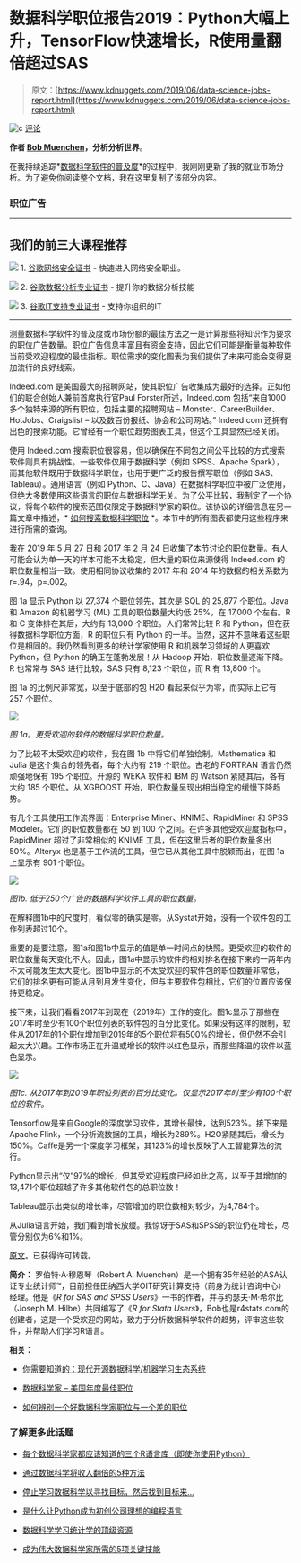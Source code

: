 # 数据科学职位报告2019：Python大幅上升，TensorFlow快速增长，R使用量翻倍超过SAS

> 原文：[https://www.kdnuggets.com/2019/06/data-science-jobs-report.html](https://www.kdnuggets.com/2019/06/data-science-jobs-report.html)

![c](../Images/3d9c022da2d331bb56691a9617b91b90.png) [评论](#comments)

**作者 [Bob Muenchen](http://r4stats.com/)，分析分析世界**。

在我持续追踪*[数据科学软件的普及度](http://r4stats.com/articles/popularity/)*的过程中，我刚刚更新了我的就业市场分析。为了避免你阅读整个文档，我在这里复制了该部分内容。

### **职位广告**

* * *

## 我们的前三大课程推荐

![](../Images/0244c01ba9267c002ef39d4907e0b8fb.png) 1\. [谷歌网络安全证书](https://www.kdnuggets.com/google-cybersecurity) - 快速进入网络安全职业。

![](../Images/e225c49c3c91745821c8c0368bf04711.png) 2\. [谷歌数据分析专业证书](https://www.kdnuggets.com/google-data-analytics) - 提升你的数据分析技能

![](../Images/0244c01ba9267c002ef39d4907e0b8fb.png) 3\. [谷歌IT支持专业证书](https://www.kdnuggets.com/google-itsupport) - 支持你组织的IT

* * *

测量数据科学软件的普及度或市场份额的最佳方法之一是计算那些将知识作为要求的职位广告数量。职位广告信息丰富且有资金支持，因此它们可能是衡量每种软件当前受欢迎程度的最佳指标。职位需求的变化图表为我们提供了未来可能会变得更加流行的良好线索。

Indeed.com 是美国最大的招聘网站，使其职位广告收集成为最好的选择。正如他们的联合创始人兼前首席执行官Paul Forster所述，Indeed.com 包括“来自1000多个独特来源的所有职位，包括主要的招聘网站 – Monster、CareerBuilder、HotJobs、Craigslist – 以及数百份报纸、协会和公司网站。” Indeed.com 还拥有出色的搜索功能。它曾经有一个职位趋势图表工具，但这个工具显然已经关闭。

使用 Indeed.com 搜索职位很容易，但以确保在不同包之间公平比较的方式搜索软件则具有挑战性。一些软件仅用于数据科学（例如 SPSS、Apache Spark），而其他软件既用于数据科学职位，也用于更广泛的报告撰写职位（例如 SAS、Tableau）。通用语言（例如 Python、C、Java）在数据科学职位中被广泛使用，但绝大多数使用这些语言的职位与数据科学无关。为了公平比较，我制定了一个协议，将每个软件的搜索范围仅限定于数据科学家的职位。该协议的详细信息在另一篇文章中描述，* [如何搜索数据科学职位](http://r4stats.com/articles/how-to-search-for-data-science-jobs/) *。本节中的所有图表都使用这些程序来进行所需的查询。

我在 2019 年 5 月 27 日和 2017 年 2 月 24 日收集了本节讨论的职位数量。有人可能会认为单一天的样本可能不太稳定，但大量的职位来源使得 Indeed.com 的职位数量相当一致。使用相同协议收集的 2017 年和 2014 年的数据的相关系数为 r=.94，p=.002。

图 1a 显示 Python 以 27,374 个职位领先，其次是 SQL 的 25,877 个职位。Java 和 Amazon 的机器学习 (ML) 工具的职位数量大约低 25%，在 17,000 个左右。R 和 C 变体排在其后，大约有 13,000 个职位。人们常常比较 R 和 Python，但在获得数据科学职位方面，R 的职位只有 Python 的一半。当然，这并不意味着这些职位是相同的。我仍然看到更多的统计学家使用 R 和机器学习领域的人更喜欢 Python，但 Python 的确正在蓬勃发展！从 Hadoop 开始，职位数量逐渐下降。R 也常常与 SAS 进行比较，SAS 只有 8,123 个职位，而 R 有 13,800 个。

图 1a 的比例尺非常宽，以至于底部的包 H20 看起来似乎为零，而实际上它有 257 个职位。

![](../Images/6ebdbc08c2b0b9a249b5e1dc93afbdae.png)

*图 1a。更受欢迎的软件的数据科学职位数量。*

为了比较不太受欢迎的软件，我在图 1b 中将它们单独绘制。Mathematica 和 Julia 是这个集合的领先者，每个大约有 219 个职位。古老的 FORTRAN 语言仍然顽强地保有 195 个职位。开源的 WEKA 软件和 IBM 的 Watson 紧随其后，各有大约 185 个职位。从 XGBOOST 开始，职位数量呈现出相当稳定的缓慢下降趋势。

有几个工具使用工作流界面：Enterprise Miner、KNIME、RapidMiner 和 SPSS Modeler。它们的职位数量都在 50 到 100 个之间。在许多其他受欢迎度指标中，RapidMiner 超过了非常相似的 KNIME 工具，但在这里后者的职位数量多出 50%。Alteryx 也是基于工作流的工具，但它已从其他工具中脱颖而出，在图 1a 上显示有 901 个职位。

![](../Images/7493328421ac7f8dbe9b87c7afbf76ff.png)

*图1b. 低于250个广告的数据科学软件工具的职位数量。*

在解释图1b中的尺度时，看似零的确实是零。从Systat开始，没有一个软件包的工作列表超过10个。

重要的是要注意，图1a和图1b中显示的值是单一时间点的快照。更受欢迎的软件的职位数量每天变化不大。因此，图1a中显示的软件的相对排名在接下来的一两年内不太可能发生太大变化。图1b中显示的不太受欢迎的软件包的职位数量非常低，它们的排名更有可能从月到月发生变化，但与主要软件包相比，它们的位置应该保持更稳定。

接下来，让我们看看2017年到现在（2019年）工作的变化。图1c显示了那些在2017年时至少有100个职位列表的软件包的百分比变化。如果没有这样的限制，软件从2017年的1个职位增加到2019年的5个职位将有500%的增长，但仍然不会引起太大兴趣。工作市场正在升温或增长的软件以红色显示，而那些降温的软件以蓝色显示。

![](../Images/83dde99876d334754fa62a17a9264acd.png)

*图1c. 从2017年到2019年职位列表的百分比变化。仅显示2017年时至少有100个职位的软件。*

Tensorflow是来自Google的深度学习软件，其增长最快，达到523%。接下来是Apache Flink，一个分析流数据的工具，增长为289%。H2O紧随其后，增长为150%。Caffe是另一个深度学习框架，其123%的增长反映了人工智能算法的流行。

Python显示出“仅”97%的增长，但其受欢迎程度已经如此之高，以至于其增加的13,471个职位超越了许多其他软件包的总职位数！

Tableau显示出类似的增长率，尽管增加的职位数相对较少，为4,784个。

从Julia语言开始，我们看到增长放缓。我惊讶于SAS和SPSS的职位仍在增长，尽管分别仅为6%和1%。

[原文](http://r4stats.com/2019/05/28/data-science-jobs-report-2019-python-way-up-tensorflow-growing-rapidly-r-use-double-sas/)。已获得许可转载。

**简介：** 罗伯特·A·穆恩琴（Robert A. Muenchen）是一个拥有35年经验的ASA认证专业统计师™，目前担任田纳西大学OIT研究计算支持（前身为统计咨询中心）经理。他是《*R for SAS and SPSS Users*》一书的作者，并与约瑟夫·M·希尔比（Joseph M. Hilbe）共同编写了《*R for Stata Users*》，Bob也是r4stats.com的创建者，这是一个受欢迎的网站，致力于分析数据科学软件的趋势，评审这些软件，并帮助人们学习R语言。

**相关：**

+   [你需要知道的：现代开源数据科学/机器学习生态系统](https://www.kdnuggets.com/2019/06/top-data-science-machine-learning-tools.html)

+   [数据科学家 – 美国年度最佳职位](https://www.kdnuggets.com/2019/05/data-scientist-best-job-careercast.html)

+   [如何辨别一个好数据科学家职位与一个差的职位](https://www.kdnuggets.com/2019/04/recognize-good-data-scientist-job-from-bad.html)

### 了解更多此话题

+   [每个数据科学家都应该知道的三个R语言库（即使你使用Python）](https://www.kdnuggets.com/2021/12/three-r-libraries-every-data-scientist-know-even-python.html)

+   [通过数据科学将收入翻倍的5种方法](https://www.kdnuggets.com/2022/05/5-ways-double-income-data-science.html)

+   [停止学习数据科学以寻找目标，然后找到目标来…](https://www.kdnuggets.com/2021/12/stop-learning-data-science-find-purpose.html)

+   [是什么让Python成为初创公司理想的编程语言](https://www.kdnuggets.com/2021/12/makes-python-ideal-programming-language-startups.html)

+   [数据科学学习统计学的顶级资源](https://www.kdnuggets.com/2021/12/springboard-top-resources-learn-data-science-statistics.html)

+   [成为伟大数据科学家所需的5项关键技能](https://www.kdnuggets.com/2021/12/5-key-skills-needed-become-great-data-scientist.html)

